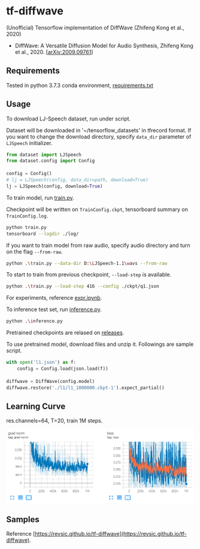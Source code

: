# tf-diffwave
(Unofficial) Tensorflow implementation of DiffWave (Zhifeng Kong et al., 2020)

- DiffWave: A Versatile Diffusion Model for Audio Synthesis, Zhifeng Kong et al., 2020. [[arXiv:2009.09761](https://arxiv.org/abs/2009.09761)]

## Requirements

Tested in python 3.7.3 conda environment, [requirements.txt](./requirements.txt)

## Usage

To download LJ-Speech dataset, run under script.

Dataset will be downloaded in '~/tensorflow_datasets' in tfrecord format. If you want to change the download directory, specify `data_dir` parameter of `LJSpeech` initializer.

```python
from dataset import LJSpeech
from dataset.config import Config

config = Config()
# lj = LJSpeech(config, data_dir=path, download=True)
lj = LJSpeech(config, download=True) 
```

To train model, run [train.py](./train.py). 

Checkpoint will be written on `TrainConfig.ckpt`, tensorboard summary on `TrainConfig.log`.

```bash
python train.py
tensorboard --logdir ./log/
```

If you want to train model from raw audio, specify audio directory and turn on the flag `--from-raw`.

```bash
python .\train.py --data-dir D:\LJSpeech-1.1\wavs --from-raw
```

To start to train from previous checkpoint, `--load-step` is available.

```bash
python .\train.py --load-step 416 --config ./ckpt/q1.json
```

For experiments, reference [expr.ipynb](./expr.ipynb).

To inference test set, run [inference.py](./inference.py).

```bash
python .\inference.py
```

Pretrained checkpoints are relased on [releases](https://github.com/revsic/tf-diffwave/releases).

To use pretrained model, download files and unzip it. Followings are sample script.

```py
with open('l1.json') as f:
    config = Config.load(json.load(f))

diffwave = DiffWave(config.model)
diffwave.restore('./l1/l1_1000000.ckpt-1').expect_partial()
```

## Learning Curve

res.channels=64, T=20, train 1M steps.

![loss](./rsrc/loss.png)

## Samples

Reference [https://revsic.github.io/tf-diffwave](https://revsic.github.io/tf-diffwave).
